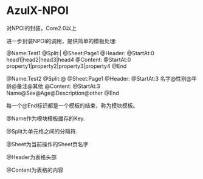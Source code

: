 # AzulX-NPOI
对NPOI的封装，Core2.0以上

进一步封装NPOI的调用，提供简单的模板处理:

@Name:Test1
@Split:|
@Sheet:Page1
@Header: @StartAt:0 head1|head2|head3|head4
@Content: @StartAt:0 property1|property2|property3|property4
@End



@Name:Test2
@Split:@
@Sheet:Page1
@Header: @StartAt:3 名字@性别@年龄@备注@其他
@Content: @StartAt:3 Name@Sex@Age@Description@other
@End



每一个@End标识都是一个模板的结束，称为模块模板。

@Name作为模块模板缓存的Key.

@Split为单元格之间的分隔符.

@Sheet为当前操作的Sheet页名字

@Header为表格头部

@Content为表格的内容

